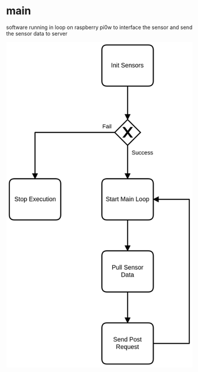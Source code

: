 # main

software running in loop on raspberry pi0w to interface the sensor and
send the sensor data to server

![Flow Diagram](https://github.com/lmarschall/air_quality_monitoring/blob/main/main/flow_diagram.png)